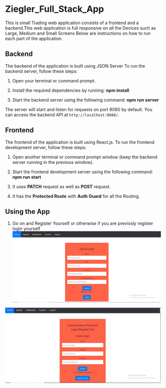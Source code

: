 # Ziegler_Full_Stack_App

This is small Trading  web application consists of a frontend and a backend.This web application is full responsive on all the Devices such as Large, Medium and Small Screens Below are instructions on how to run each part of the application.

## Backend

The backend of the application is built using JSON Server  To run the backend server, follow these steps:

1. Open your terminal or command prompt.


2. Install the required dependencies by running:  **npm install**



3. Start the backend server using the following command:  **npm run server**


The server will start and listen for requests on port 8080 by default. You can access the backend API at `http://localhost:8080/`.

## Frontend

The frontend of the application is built using React.js. To run the frontend development server, follow these steps:

1. Open another terminal or command prompt window (keep the backend server running in the previous window).


2. Start the frontend development server using the following command: **npm run start**


3. It uses **PATCH** request as well as **POST** request.

4. It has the **Protected Route**  with **Auth Guard**  for all the Routing.

## Using the App

1. Go on and Register Yourself or otherwise if you are previosly register  login yourself
![Register Page](./FrontEnd/myapp/src/Assests/signup.jpg)

![Login Page](./FrontEnd/myapp/src/Assests/login.jpg)

